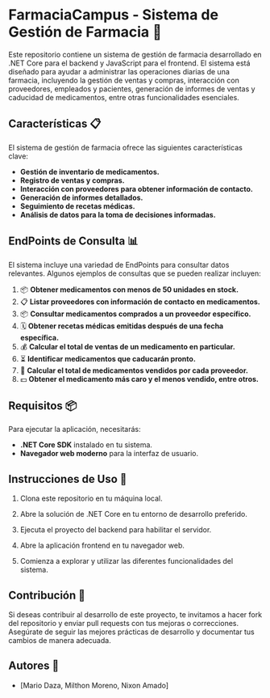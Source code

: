 # FarmaciaCampus - Sistema de Gestión de Farmacia 💊

Este repositorio contiene un sistema de gestión de farmacia desarrollado en .NET Core para el backend y JavaScript para el frontend. El sistema está diseñado para ayudar a administrar las operaciones diarias de una farmacia, incluyendo la gestión de ventas y compras, interacción con proveedores, empleados y pacientes, generación de informes de ventas y caducidad de medicamentos, entre otras funcionalidades esenciales.

## Características 📋

El sistema de gestión de farmacia ofrece las siguientes características clave:

- **Gestión de inventario de medicamentos.**
- **Registro de ventas y compras.**
- **Interacción con proveedores para obtener información de contacto.**
- **Generación de informes detallados.**
- **Seguimiento de recetas médicas.**
- **Análisis de datos para la toma de decisiones informadas.**

## EndPoints de Consulta 📊

El sistema incluye una variedad de EndPoints para consultar datos relevantes. Algunos ejemplos de consultas que se pueden realizar incluyen:

1. 📦 **Obtener medicamentos con menos de 50 unidades en stock.**
2. 📋 **Listar proveedores con información de contacto en medicamentos.**
3. 📦 **Consultar medicamentos comprados a un proveedor específico.**
4. 🗓️ **Obtener recetas médicas emitidas después de una fecha específica.**
5. 💰 **Calcular el total de ventas de un medicamento en particular.**
6. ⏳ **Identificar medicamentos que caducarán pronto.**
7. 💼 **Calcular el total de medicamentos vendidos por cada proveedor.**
8. 💵 **Obtener el medicamento más caro y el menos vendido, entre otros.**

## Requisitos 📦

Para ejecutar la aplicación, necesitarás:

- **.NET Core SDK** instalado en tu sistema.
- **Navegador web moderno** para la interfaz de usuario.

## Instrucciones de Uso 🚀

1. Clona este repositorio en tu máquina local.

2. Abre la solución de .NET Core en tu entorno de desarrollo preferido.

3. Ejecuta el proyecto del backend para habilitar el servidor.

4. Abre la aplicación frontend en tu navegador web.

5. Comienza a explorar y utilizar las diferentes funcionalidades del sistema.

## Contribución 🤝

Si deseas contribuir al desarrollo de este proyecto, te invitamos a hacer fork del repositorio y enviar pull requests con tus mejoras o correcciones. Asegúrate de seguir las mejores prácticas de desarrollo y documentar tus cambios de manera adecuada.

## Autores 👥

- [Mario Daza, Milthon Moreno, Nixon Amado]

